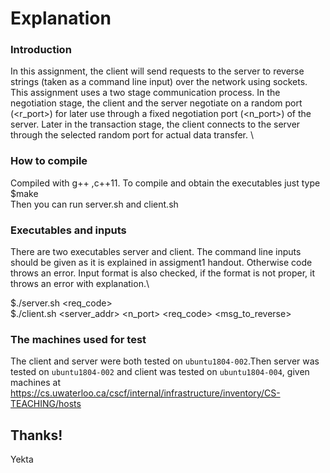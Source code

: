 # Explanation
### Introduction
In this assignment, the client will send requests to the server to reverse strings (taken as a command
line input) over the network using sockets. \
This assignment uses a two stage communication process. In the negotiation stage, the client and the
server negotiate on a random port (<r_port>) for later use through a fixed negotiation port (<n_port>)
of the server. Later in the transaction stage, the client connects to the server through the selected
random port for actual data transfer. \
### How to compile
Compiled with g++ ,c++11. To compile and obtain the executables just type\
$make\
Then you can run server.sh and client.sh
### Executables and inputs
There are two executables server and client. The command line inputs should be given as it is explained in assigment1 handout. Otherwise code throws an error. Input format is also checked, if the format is not proper, it throws an error with explanation.\

$./server.sh <req_code> \
$./client.sh <server_addr> <n_port> <req_code> <msg_to_reverse>
  
### The machines used for test
The client and server were both tested on `ubuntu1804-002`.Then server was tested on `ubuntu1804-002` and client was tested on  `ubuntu1804-004`, given machines at https://cs.uwaterloo.ca/cscf/internal/infrastructure/inventory/CS-TEACHING/hosts
## Thanks!
Yekta
